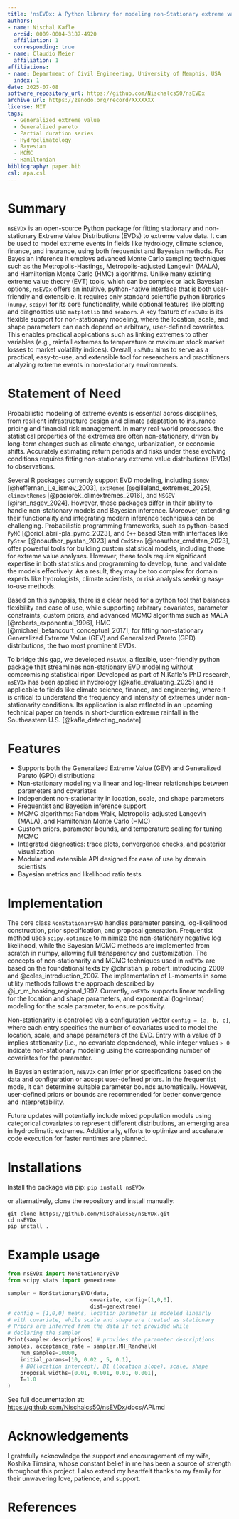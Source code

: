 ```yaml
---
title: 'nsEVDx: A Python library for modeling non-Stationary extreme value distributions'
authors:
- name: Nischal Kafle
  orcid: 0009-0004-3187-4920
  affiliation: 1
  corresponding: true
- name: Claudio Meier
  affiliation: 1
affiliations:
- name: Department of Civil Engineering, University of Memphis, USA
  index: 1
date: 2025-07-08
software_repository_url: https://github.com/Nischalcs50/nsEVDx
archive_url: https://zenodo.org/record/XXXXXXX
license: MIT
tags:
  - Generalized extreme value
  - Generalized pareto
  - Partial duration series
  - Hydroclimatology
  - Bayesian
  - MCMC
  - Hamiltonian
bibliography: paper.bib
csl: apa.csl
---
```


# Summary

`nsEVDx` is an open-source Python package for fitting stationary and non-stationary Extreme Value Distributions (EVDs) to extreme value data. It can be used to model extreme events in fields like hydrology, climate science, finance, and insurance, using both frequentist and Bayesian methods. For Bayesian inference it employs advanced Monte Carlo sampling techniques such as the Metropolis-Hastings, Metropolis-adjusted Langevin (MALA), and Hamiltonian Monte Carlo (HMC) algorithms. Unlike many existing extreme value theory (EVT) tools, which can be complex or lack Bayesian options, `nsEVDx` offers an intuitive, python-native interface that is both user-friendly and extensible. It requires only standard scientific python libraries (`numpy`, `scipy`) for its core functionality, while optional features like plotting and diagnostics use `matplotlib` and `seaborn`. A key feature of `nsEVDx` is its flexible support for non-stationary modeling, where the location, scale, and shape parameters can each depend on arbitrary, user-defined covariates. This enables practical applications such as linking extremes to other variables (e.g., rainfall extremes to temperature or maximum stock market losses to market volatility indices). Overall, `nsEVDx` aims to serve as a practical, easy-to-use, and extensible tool for researchers and practitioners analyzing extreme events in non-stationary environments.

# Statement of Need

Probabilistic modeling of extreme events is essential across disciplines, from resilient infrastructure design and climate adaptation to insurance pricing and financial risk management. In many real-world processes, the statistical properties of the extremes are often non-stationary, driven by long-term changes such as climate change, urbanization, or economic shifts. Accurately estimating return periods and risks under these evolving conditions requires fitting non-stationary extreme value distributions (EVDs) to observations.

Several R packages currently support EVD modeling, including `ismev` [@heffernan_j_e_ismev_2003], `extRemes` [@gilleland_extremes_2025], `climextRemes` [@paciorek_climextremes_2016], and `NSGEV` [@irsn_nsgev_2024]. However, these packages differ in their ability to handle non-stationary models and Bayesian inference. Moreover, extending their functionality and integrating modern inference techniques can be challenging. Probabilistic programming frameworks, such as python-based `PyMC` [@oriol_abril-pla_pymc_2023], and `C++` based Stan with interfaces like `PyStan` [@noauthor_pystan_2023] and `CmdStan` [@noauthor_cmdstan_2023], offer powerful tools for building custom statistical models, including those for extreme value analyses. However, these tools require significant expertise in both statistics and programming to develop, tune, and validate the models effectively. As a result, they may be too complex for domain experts like hydrologists, climate scientists, or risk analysts seeking easy-to-use methods.

Based on this synopsis, there is a clear need for a python tool that balances flexibility and ease of use, while supporting arbitrary covariates, parameter constraints, custom priors, and advanced MCMC algorithms such as MALA [@roberts_exponential_1996], HMC [@michael_betancourt_conceptual_2017], for fitting non-stationary Generalized Extreme Value (GEV) and Generalized Pareto (GPD) distributions, the two most prominent EVDs.

To bridge this gap, we developed `nsEVDx`, a flexible, user-friendly python package that streamlines non-stationary EVD modeling without compromising statistical rigor. Developed as part of N.Kafle's PhD research, `nsEVDx` has been applied in hydrology [@kafle_evaluating_2025] and is applicable to fields like climate science, finance, and engineering, where it is critical to understand the frequency and intensity of extremes under non-stationarity conditions. Its application is also reflected in an upcoming technical paper on trends in short-duration extreme rainfall in the Southeastern U.S. [@kafle_detecting_nodate].

# Features

-   Supports both the Generalized Extreme Value (GEV) and Generalized Pareto (GPD) distributions
-   Non-stationary modeling via linear and log-linear relationships between parameters and covariates
-   Independent non-stationarity in location, scale, and shape parameters
-   Frequentist and Bayesian inference support
-   MCMC algorithms: Random Walk, Metropolis-adjusted Langevin (MALA), and Hamiltonian Monte Carlo (HMC)
-   Custom priors, parameter bounds, and temperature scaling for tuning MCMC
-   Integrated diagnostics: trace plots, convergence checks, and posterior visualization
-   Modular and extensible API designed for ease of use by domain scientists
-   Bayesian metrics and likelihood ratio tests

# Implementation

The core class `NonStationaryEVD` handles parameter parsing, log-likelihood construction, prior specification, and proposal generation. Frequentist method uses `scipy.optimize` to minimize the non-stationary negative log likelihood, while the Bayesian MCMC methods are implemented from scratch in numpy, allowing full transparency and customization. The concepts of non-stationarity and MCMC techniques used in `nsEVDx` are based on the foundational texts by @christian_p_robert_introducing_2009 and @coles_introduction_2007. The implementation of L-moments in some utility methods follows the approach described by @j_r_m_hosking_regional_1997. Currently, `nsEVDx` supports linear modeling for the location and shape parameters, and exponential (log-linear) modeling for the scale parameter, to ensure positivity.

Non-stationarity is controlled via a configuration vector `config = [a, b, c]`, where each entry specifies the number of covariates used to model the location, scale, and shape parameters of the EVD. Entry with a value of `0` implies stationarity (i.e., no covariate dependence), while integer values `> 0` indicate non-stationary modeling using the corresponding number of covariates for the parameter.

In Bayesian estimation, `nsEVDx` can infer prior specifications based on the data and configuration or accept user-defined priors. In the frequentist mode, it can determine suitable parameter bounds automatically. However, user-defined priors or bounds are recommended for better convergence and interpretability.

Future updates will potentially include mixed population models using categorical covariates to represent different distributions, an emerging area in hydroclimatic extremes. Additionally, efforts to optimize and accelerate code execution for faster runtimes are planned.

# Installations

Install the package via pip: `pip install nsEVDx`

or alternatively, clone the repository and install manually:

```         
git clone https://github.com/Nischalcs50/nsEVDx.git
cd nsEVDx
pip install .
```

# Example usage

``` python
from nsEVDx import NonStationaryEVD
from scipy.stats import genextreme

sampler = NonStationaryEVD(data, 
                          covariate, config=[1,0,0], 
                          dist=genextreme)
# config = [1,0,0] means, location parameter is modeled linearly
# with covariate, while scale and shape are treated as stationary
# Priors are inferred from the data if not provided while 
# declaring the sampler
Print(sampler.descriptions) # provides the parameter descriptions 
samples, acceptance_rate = sampler.MH_RandWalk(
    num_samples=10000,
    initial_params=[10, 0.02 , 5, 0.1], 
    # B0(location intercept), B1 (location slope), scale, shape
    proposal_widths=[0.01, 0.001, 0.01, 0.001],
    T=1.0
)
```

See full documentation at: <https://github.com/Nischalcs50/nsEVDx>/docs/API.md

# Acknowledgements

I gratefully acknowledge the support and encouragement of my wife, Koshika Timsina, whose constant belief in me has been a source of strength throughout this project. I also extend my heartfelt thanks to my family for their unwavering love, patience, and support.

# References
